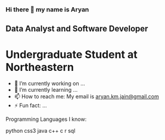 ### Hi there 👋 my name is Aryan
## Data Analyst and Software Developer
# Undergraduate Student at Northeastern

- 🔭 I’m currently working on ...
- 🌱 I’m currently learning ...
- 📫 How to reach me: My email is aryan.km.jain@gmail.com
- ⚡ Fun fact: ...

Programming Languages I know:

python css3 java c++ c r sql






